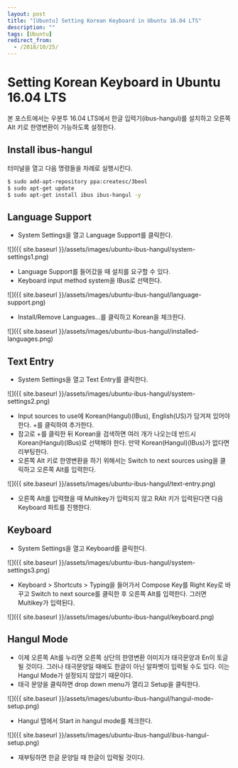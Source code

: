 ```yaml
---
layout: post
title: "[Ubuntu] Setting Korean Keyboard in Ubuntu 16.04 LTS"
description: ""
tags: [Ubuntu]
redirect_from:
  - /2018/10/25/
---
```


# Setting Korean Keyboard in Ubuntu 16.04 LTS

본 포스트에서는 우분투 16.04 LTS에서 한글 입력기(ibus-hangul)를 설치하고 오른쪽 Alt 키로 한영변환이 가능하도록 설정한다.

## Install ibus-hangul

터미널을 열고 다음 명령들을 차례로 실행시킨다.

```sh
$ sudo add-apt-repository ppa:createsc/3beol
$ sudo apt-get update
$ sudo apt-get install ibus ibus-hangul -y
```

## Language Support

* System Settings을 열고 Language Support를 클릭한다.

![]({{ site.baseurl }}/assets/images/ubuntu-ibus-hangul/system-settings1.png)

* Language Support를 들어갔을 때 설치를 요구할 수 있다.
* Keyboard input method system을 IBus로 선택한다.

![]({{ site.baseurl }}/assets/images/ubuntu-ibus-hangul/language-support.png)

* Install/Remove Languages...를 클릭하고 Korean을 체크한다.

![]({{ site.baseurl }}/assets/images/ubuntu-ibus-hangul/installed-languages.png)

## Text Entry

* System Settings을 열고 Text Entry를 클릭한다.

![]({{ site.baseurl }}/assets/images/ubuntu-ibus-hangul/system-settings2.png)

* Input sources to use에 Korean(Hangul)(IBus), English(US)가 담겨져 있어야 한다. +를 클릭하여 추가한다.
* 참고로 +를 클릭한 뒤 Korean을 검색하면 여러 개가 나오는데 반드시 Korean(Hangul)(IBus)로 선택해야 한다. 만약 Korean(Hangul)(IBus)가 없다면 리부팅한다.
* 오른쪽 Alt 키로 한영변환을 하기 위해서는 Switch to next sources using을 클릭하고 오른쪽 Alt를 입력한다.

![]({{ site.baseurl }}/assets/images/ubuntu-ibus-hangul/text-entry.png)

* 오른쪽 Alt를 입력했을 때 Multikey가 입력되지 않고 RAlt 키가 입력된다면 다음 Keyboard 파트를 진행한다.

## Keyboard

* System Settings을 열고 Keyboard를 클릭한다.

![]({{ site.baseurl }}/assets/images/ubuntu-ibus-hangul/system-settings3.png)

* Keyboard > Shortcuts > Typing을 들어가서 Compose Key를 Right Key로 바꾸고 Switch to next source를 클릭한 후 오른쪽 Alt를 입력한다. 그러면 Multikey가 입력된다.

![]({{ site.baseurl }}/assets/images/ubuntu-ibus-hangul/keyboard.png)

## Hangul Mode

* 이제 오른쪽 Alt를 누리면 오른쪽 상단의 한영변환 이미지가 태극문양과 En이 토글될 것이다. 그러나 태극문양일 때에도 한글이 아닌 알파벳이 입력될 수도 있다. 이는 Hangul Mode가 설정되지 않았기 때문이다.
* 태극 문양을 클릭하면 drop down menu가 열리고 Setup을 클릭한다.

![]({{ site.baseurl }}/assets/images/ubuntu-ibus-hangul/hangul-mode-setup.png)

* Hangul 탭에서 Start in hangul mode를 체크한다.

![]({{ site.baseurl }}/assets/images/ubuntu-ibus-hangul/ibus-hangul-setup.png)

* 재부팅하면 한글 문양일 때 한글이 입력될 것이다.
